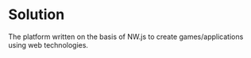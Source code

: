 # Solution
The platform written on the basis of NW.js to create games/applications using web technologies.

